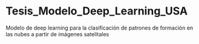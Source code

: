 # Tesis_Modelo_Deep_Learning_USA
Modelo de deep learning para la clasificación de patrones de formación en las nubes a partir de imágenes satelitales
